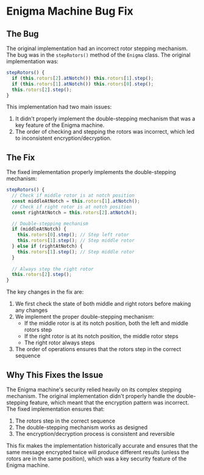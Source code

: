 # Enigma Machine Bug Fix

## The Bug

The original implementation had an incorrect rotor stepping mechanism. The bug was in the `stepRotors()` method of the `Enigma` class. The original implementation was:

```javascript
stepRotors() {
  if (this.rotors[2].atNotch()) this.rotors[1].step();
  if (this.rotors[1].atNotch()) this.rotors[0].step();
  this.rotors[2].step();
}
```

This implementation had two main issues:

1. It didn't properly implement the double-stepping mechanism that was a key feature of the Enigma machine.
2. The order of checking and stepping the rotors was incorrect, which led to inconsistent encryption/decryption.

## The Fix

The fixed implementation properly implements the double-stepping mechanism:

```javascript
stepRotors() {
  // Check if middle rotor is at notch position
  const middleAtNotch = this.rotors[1].atNotch();
  // Check if right rotor is at notch position
  const rightAtNotch = this.rotors[2].atNotch();

  // Double-stepping mechanism
  if (middleAtNotch) {
    this.rotors[0].step(); // Step left rotor
    this.rotors[1].step(); // Step middle rotor
  } else if (rightAtNotch) {
    this.rotors[1].step(); // Step middle rotor
  }
  
  // Always step the right rotor
  this.rotors[2].step();
}
```

The key changes in the fix are:

1. We first check the state of both middle and right rotors before making any changes
2. We implement the proper double-stepping mechanism:
   - If the middle rotor is at its notch position, both the left and middle rotors step
   - If the right rotor is at its notch position, the middle rotor steps
   - The right rotor always steps
3. The order of operations ensures that the rotors step in the correct sequence

## Why This Fixes the Issue

The Enigma machine's security relied heavily on its complex stepping mechanism. The original implementation didn't properly handle the double-stepping feature, which meant that the encryption pattern was incorrect. The fixed implementation ensures that:

1. The rotors step in the correct sequence
2. The double-stepping mechanism works as designed
3. The encryption/decryption process is consistent and reversible

This fix makes the implementation historically accurate and ensures that the same message encrypted twice will produce different results (unless the rotors are in the same position), which was a key security feature of the Enigma machine. 